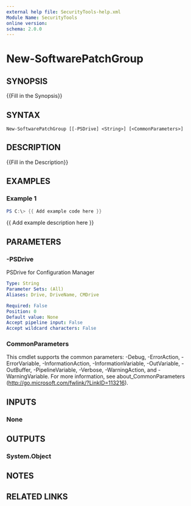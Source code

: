 ```yaml
---
external help file: SecurityTools-help.xml
Module Name: SecurityTools
online version:
schema: 2.0.0
---
```


# New-SoftwarePatchGroup

## SYNOPSIS
{{Fill in the Synopsis}}

## SYNTAX

```
New-SoftwarePatchGroup [[-PSDrive] <String>] [<CommonParameters>]
```

## DESCRIPTION
{{Fill in the Description}}

## EXAMPLES

### Example 1
```powershell
PS C:\> {{ Add example code here }}
```

{{ Add example description here }}

## PARAMETERS

### -PSDrive
PSDrive for Configuration Manager

```yaml
Type: String
Parameter Sets: (All)
Aliases: Drive, DriveName, CMDrive

Required: False
Position: 0
Default value: None
Accept pipeline input: False
Accept wildcard characters: False
```

### CommonParameters
This cmdlet supports the common parameters: -Debug, -ErrorAction, -ErrorVariable, -InformationAction, -InformationVariable, -OutVariable, -OutBuffer, -PipelineVariable, -Verbose, -WarningAction, and -WarningVariable.
For more information, see about_CommonParameters (http://go.microsoft.com/fwlink/?LinkID=113216).

## INPUTS

### None

## OUTPUTS

### System.Object
## NOTES

## RELATED LINKS
